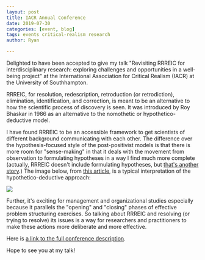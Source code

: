 ```yaml
---
layout: post
title: IACR Annual Conference
date: 2019-07-30
categories: [event, blog]
tags: events critical-realism research
author: Ryan

---
```


Delighted to have been accepted to give my talk "Revisiting RRREIC for interdisciplinary research: exploring challenges and opportunities in a well-being project" at the International Association for Critical Realism (IACR) at the University of Southhampton.

RRREIC, for resolution, redescription, retroduction (or retrodiction), elimination, identification, and correction, is meant to be an alternative to how the scientific process of discovery is seen. It was introduced by Roy Bhaskar in 1986 as an alternative to the nomothetic or hypothetico-deductive model.

I have found RRREIC to be an accessible framework to get scientists of different background communicating with each other.
The difference over the hypothesis-focused style of the post-positivist models is that there is more room for "sense-making" in that it deals with the movement from observation to formulating hypotheses in a way I find much more complete (actually, RRREIC doesn't include formulating hypotheses, but <a href="https://www.researchgate.net/publication/318995141_Why_things_happen_-_Developing_the_critical_realist_view_of_causal_mechanisms">that's another story</a>.) The image below, from <a href="https://www.researchgate.net/publication/321326336_The_Weak_Spots_in_Contemporary_Science_and_How_to_Fix_Them">this article</a>, is a typical interpretation of the hypothetico-deductive approach:

<img src="https://www.researchgate.net/publication/321326336/figure/fig2/AS:631645044494369@1527607322877/The-hypothetico-deductive-cycle-commonly-used-in-hypothesis-testing_W640.jpg">

Further, it's exciting for management and organizational studies especially because it parallels the "opening" and "closing" phases of effective problem structuring exercises. So talking about RRREIC and resolving (or trying to resolve) its issues is a way for researchers and practitioners to make these actions more deliberate and more effective.

Here is <a href="https://store.southampton.ac.uk/conferences-and-events/faculty-of-arts-and-humanities/events/international-association-for-critical-realism-iacr-22nd-annual-conference-southampton?token=d1fa5a3151b89c03ced6079caaa28ee0">a link to the full conference description</a>.

Hope to see you at my talk!

